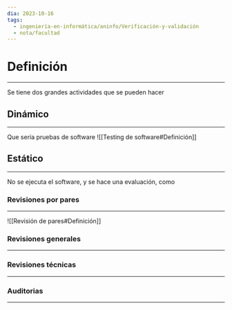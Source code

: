 ```yaml
---
dia: 2023-10-16
tags:
  - ingeniería-en-informática/aninfo/Verificación-y-validación
  - nota/facultad
---
```

# Definición
---
Se tiene dos grandes actividades que se pueden hacer 

## Dinámico
---
Que sería pruebas de software
![[Testing de software#Definición]]

## Estático
---
No se ejecuta el software, y se hace una evaluación, como

### Revisiones por pares
---
![[Revisión de pares#Definición]]

### Revisiones generales
---

### Revisiones técnicas
---

### Auditorias
---

